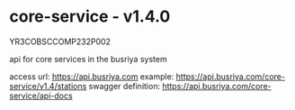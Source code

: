 # core-service - v1.4.0

YR3COBSCCOMP232P002

api for core services in the busriya system

access url: https://api.busriya.com
example: https://api.busriya.com/core-service/v1.4/stations
swagger definition: https://api.busriya.com/core-service/api-docs
